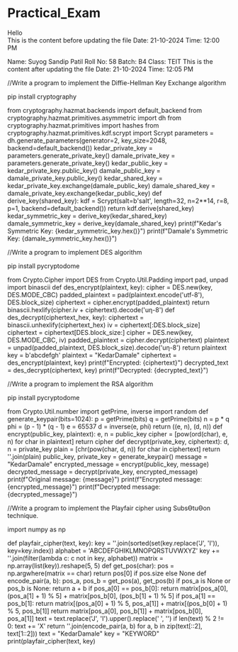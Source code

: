# Practical_Exam
Hello <br>
This is the content before updating the file
Date: 21-10-2024 
Time: 12:00 PM

Name: Suyog Sandip Patil
Roll No: 58
Batch: B4
Class: TEIT
This is the content after updating the file
Date: 21-10-2024
Time: 12:05 PM






































































//Write a program to implement the Diffie-Hellman Key Exchange algorithm 

pip install cryptography 

from cryptography.hazmat.backends import default_backend 
from cryptography.hazmat.primitives.asymmetric import dh 
from cryptography.hazmat.primitives import hashes 
from cryptography.hazmat.primitives.kdf.scrypt import Scrypt 
parameters = dh.generate_parameters(generator=2, key_size=2048, 
backend=default_backend()) 
kedar_private_key = parameters.generate_private_key() 
damale_private_key = parameters.generate_private_key() 
kedar_public_key = kedar_private_key.public_key() 
damale_public_key = damale_private_key.public_key() 
kedar_shared_key = kedar_private_key.exchange(damale_public_key) 
damale_shared_key = damale_private_key.exchange(kedar_public_key) 
def derive_key(shared_key): 
 kdf = Scrypt(salt=b'salt', length=32, n=2**14, r=8, p=1, 
backend=default_backend()) 
 return kdf.derive(shared_key) 
kedar_symmetric_key = derive_key(kedar_shared_key) 
damale_symmetric_key = derive_key(damale_shared_key) 
print(f"Kedar's Symmetric Key: {kedar_symmetric_key.hex()}") 
print(f"Damale's Symmetric Key: {damale_symmetric_key.hex()}") 



//Write a program to implement DES algorithm

pip install pycryptodome

from Crypto.Cipher import DES
from Crypto.Util.Padding import pad, unpad
import binascii
def des_encrypt(plaintext, key):
 cipher = DES.new(key, DES.MODE_CBC)
 padded_plaintext = pad(plaintext.encode('utf-8'), DES.block_size)
 ciphertext = cipher.encrypt(padded_plaintext)
 return binascii.hexlify(cipher.iv + ciphertext).decode('uƞ-8')
def des_decrypt(ciphertext_hex, key):
 ciphertext = binascii.unhexlify(ciphertext_hex)
 iv = ciphertext[:DES.block_size]
 ciphertext = ciphertext[DES.block_size:]
 cipher = DES.new(key, DES.MODE_CBC, iv)
 padded_plaintext = cipher.decrypt(ciphertext)
 plaintext = unpad(padded_plaintext, DES.block_size).decode('uƞ-8')
 return plaintext
key = b'abcdefgh' plaintext = "KedarDamale"
ciphertext = des_encrypt(plaintext, key)
print(f"Encrypted: {ciphertext}")
decrypted_text = des_decrypt(ciphertext, key)
print(f"Decrypted: {decrypted_text}")



//Write a program to implement the RSA algorithm

pip install pycryptodome 

from Crypto.Util.number import getPrime, inverse
import random
def generate_keypair(bits=1024):
 p = getPrime(bits)
 q = getPrime(bits)
 n = p * q
 phi = (p - 1) * (q - 1)
 e = 65537 
 d = inverse(e, phi)
 return ((e, n), (d, n))
def encrypt(public_key, plaintext):
 e, n = public_key
 cipher = [pow(ord(char), e, n) for char in plaintext]
 return cipher
def decrypt(private_key, ciphertext):
 d, n = private_key
 plain = [chr(pow(char, d, n)) for char in ciphertext]
 return ''.join(plain)
public_key, private_key = generate_keypair()
message = "KedarDamale"
encrypted_message = encrypt(public_key, message)
decrypted_message = decrypt(private_key, encrypted_message)
print(f"Original message: {message}")
print(f"Encrypted message: {encrypted_message}")
print(f"Decrypted message: {decrypted_message}")



//Write a program to implement the Playfair cipher using SubsƟtuƟon technique.

import numpy as np

def playfair_cipher(text, key):
key = ''.join(sorted(set(key.replace('J', 'I')), key=key.index))
 alphabet = 'ABCDEFGHIKLMNOPQRSTUVWXYZ'
key += ''.join(filter(lambda c: c not in key, alphabet))
 matrix = np.array(list(key)).reshape(5, 5)
 def get_pos(char):
 pos = np.argwhere(matrix == char)
 return pos[0] if pos.size else None
 def encode_pair(a, b):
 pos_a, pos_b = get_pos(a), get_pos(b)
 if pos_a is None or pos_b is None:
 return a + b
 if pos_a[0] == pos_b[0]: 
 return matrix[pos_a[0], (pos_a[1] + 1) % 5] + matrix[pos_b[0], 
(pos_b[1] + 1) % 5]
 if pos_a[1] == pos_b[1]: 
 return matrix[(pos_a[0] + 1) % 5, pos_a[1]] + matrix[(pos_b[0] + 1) % 
5, pos_b[1]]
 return matrix[pos_a[0], pos_b[1]] + matrix[pos_b[0], pos_a[1]] 
text = text.replace('J', 'I').upper().replace(' ', '')
 if len(text) % 2 != 0:
text += 'X' 
 return ''.join(encode_pair(a, b) for a, b in zip(text[::2], text[1::2]))
text = "KedarDamale"
key = "KEYWORD"
print(playfair_cipher(text, key)
